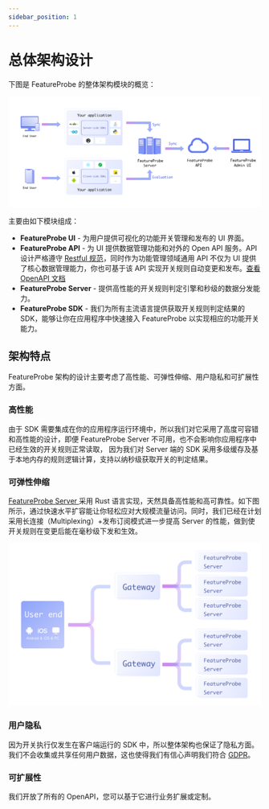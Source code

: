 ```yaml
---
sidebar_position: 1
---
```


# 总体架构设计

下图是  FeatureProbe 的整体架构模块的概览：

![featureprobe architecture](/structure.png)

主要由如下模块组成：

- **FeatureProbe UI**  - 为用户提供可视化的功能开关管理和发布的 UI 界面。
- **FeatureProbe API** - 为 UI 提供数据管理功能和对外的 Open API 服务。API 设计严格遵守 [Restful 规范](https://www.redhat.com/zh/topics/api/what-is-a-rest-api)，同时作为功能管理领域通用 API 不仅为 UI 提供了核心数据管理能力，你也可基于该 API 实现开关规则自动变更和发布。[查看 OpenAPI 文档](https://featureprobe.io/api-docs)
- **FeatureProbe Server** - 提供高性能的开关规则判定引擎和秒级的数据分发能力。
- **FeatureProbe SDK** - 我们为所有主流语言提供获取开关规则判定结果的 SDK，能够让你在应用程序中快速接入 FeatureProbe 以实现相应的功能开关能力。

## 架构特点

FeatureProbe 架构的设计主要考虑了高性能、可弹性伸缩、用户隐私和可扩展性方面。

### 高性能

由于 SDK 需要集成在你的应用程序运行环境中，所以我们对它采用了高度可容错和高性能的设计，即便 FeatureProbe Server 不可用，也不会影响你应用程序中已经生效的开关规则正常读取， 因为我们对 Server 端的 SDK 采用多级缓存及基于本地内存的规则逻辑计算，支持以纳秒级获取开关的判定结果。

### 可弹性伸缩

[FeatureProbe Server ](https://github.com/FeatureProbe/feature-probe-server)采用 Rust 语言实现，天然具备高性能和高可靠性。如下图所示，通过快速水平扩容能让你轻松应对大规模流量访问。同时，我们已经在计划采用长连接（Multiplexing）+发布订阅模式进一步提高 Server 的性能，做到使开关规则在变更后能在毫秒级下发和生效。

![featureprobe server](/feature-probe-server.png)

### 用户隐私

因为开关执行仅发生在客户端运行的 SDK 中，所以整体架构也保证了隐私方面。我们不会收集或共享任何用户数据，这也使得我们有信心声明我们符合 [GDPR](https://gdpr-info.eu/)。

### 可扩展性

我们开放了所有的 OpenAPI，您可以基于它进行业务扩展或定制。
